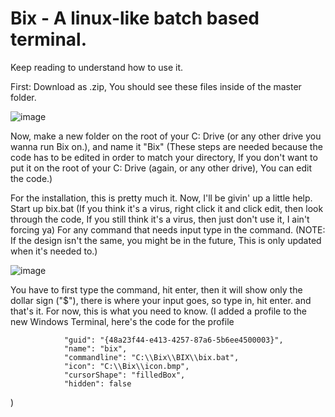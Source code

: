 # Bix - A linux-like batch based terminal.
Keep reading to understand how to use it.

First: Download as .zip, You should see these files inside of the master folder.

![image](https://user-images.githubusercontent.com/66563283/102021767-e44d8980-3d8a-11eb-8fc6-c015a818edd4.png)

Now, make a new folder on the root of your C: Drive (or any other drive you wanna run Bix on.), and name it "Bix" (These steps are needed because the code has to be edited in order to match your directory, If you don't want to put it on the root of your C: Drive (again, or any other drive), You can edit the code.)

For the installation, this is pretty much it. Now, I'll be givin' up a little help.
Start up bix.bat (If you think it's a virus, right click it and click edit, then look through the code, If you still think it's a virus, then just don't use it, I ain't forcing ya)
For any command that needs input type in the command. (NOTE: If the design isn't the same, you might be in the future, This is only updated when it's needed to.)

![image](https://user-images.githubusercontent.com/66563283/102022160-af8f0180-3d8d-11eb-9a27-5887b3fd9a8f.png)

You have to first type the command, hit enter, then it will show only the dollar sign ("$"), there is where your input goes, so type in, hit enter. and that's it.
For now, this is what you need to know. (I added a profile to the new Windows Terminal, here's the code for the profile

                "guid": "{48a23f44-e413-4257-87a6-5b6ee4500003}",
                "name": "bix",
                "commandline": "C:\\Bix\\BIX\\bix.bat",
                "icon": "C:\\Bix\\icon.bmp",
                "cursorShape": "filledBox",
                "hidden": false
                
)
